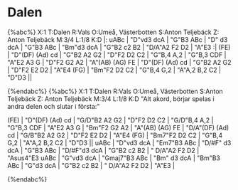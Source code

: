 # Dalen

{%abc%}
X:1
T:Dalen
R:Vals
O:Umeå, Västerbotten
S:Anton Teljebäck
Z: Anton Teljebäck
M:3/4
L:1/8
K:D
|: uABc | "D"vd3 dcA | "G"B3 ABc | "D" d3 dcA | "G"B3 ABc | "Bm"d3 dcA | "G"B2 c2 B2 | "D/A"A2 F2 D2 | "A"E3 :|
 (FE) | "D"(DF) (Ad) cd | "G"B2 A2 G2 | "D"F2 D2 C2 | "G"B,4 A,2 | "G"B,3 CDF | "A"E2 A3 G | "D"F2 G2 A2 | "A"(AB) (AG) FE |
 "D"(DF) (Ad) cd | "G"B2 A2 G2 | "D"F2 E2 D2 | "A"E4 (FG) | "Bm"F2 D2 C2 | "G"B,4 G,2 | "A"A,2 B,2 C2 | "D"D3 || 


{%endabc%}
{%abc%}
X:1
T:Dalen
R:Vals
O:Umeå, Västerbotten
S:Anton Teljebäck
Z: Anton Teljebäck
M:3/4
L:1/8
K:D
"Alt akord, börjar spelas i andra delen och slutar i första:"

 (FE) | "D"(DF) (Ad) cd | "G/D"B2 A2 G2 | "D"F2 D2 C2 | "G/D"B,4 A,2 | "G"B,3 CDF | "A"E2 A3 G | "Bm"F2 G2 A2 | "A"(AB) (AG) FE |
 "D/A"(DF) (Ad) cd | "G/B"B2 A2 G2 | "D"F2 E2 D2 | "A"E4 (FG) | "Bm7"F2 D2 C2 | "G"B,4 G,2 | "A"A,2 B,2 C2 | "D"D3 || 
 uABc | "D"vd3 dcA | "Em7"B3 ABc | "D/#F" d3 dcA | "G"B3 ABc | "D/#F"d3 dcA | "G"B2 c2 B2 | " D/A"A2 F2 D2 | "Asus4"E3 
uABc | "G"vd3 dcA | "Gmaj7"B3 ABc | "Bm" d3 dcA | "Bm"B3 ABc | "G"d3 dcA | "G"B2 c2 B2 | " D/A"A2 F2 D2 | "A"E3 | 


{%endabc%}
